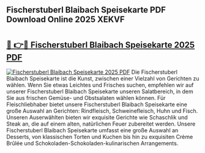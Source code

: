## Fischerstuberl Blaibach Speisekarte PDF Download Online 2025 XEKVF

# <h2><a href="http://gc6phvq.nevu.top/?p=Fischerstuberl+Blaibach+Speisekarte">🔗 👉🔴 Fischerstuberl Blaibach Speisekarte 2025 PDF</a></h2>

[![Fischerstuberl Blaibach Speisekarte 2025 PDF](https://i.imgur.com/dBaPXMq.png)](http://gc6phvq.nevu.top/?p=Fischerstuberl+Blaibach+Speisekarte)
Die Fischerstuberl Blaibach Speisekarte ist die Kunst, zwischen einer Vielzahl von Gerichten zu wählen. Wenn Sie etwas Leichtes und Frisches suchen, empfehlen wir auf unserer Fischerstuberl Blaibach Speisekarte unseren Salatbereich, in dem Sie aus frischen Gemüse- und Obstsalaten wählen können. Für Fleischliebhaber bietet unsere Fischerstuberl Blaibach Speisekarte eine große Auswahl an Gerichten: Rindfleisch, Schweinefleisch, Huhn und Fisch. Unseren Auserwählten bieten wir exquisite Gerichte wie Schaschlik und Steak an, die auf einem alten, natürlichen Feuer zubereitet werden. Unsere Fischerstuberl Blaibach Speisekarte umfasst eine große Auswahl an Desserts, von klassischen Torten und Kuchen bis hin zu exquisiten Crème Brûlée und Schokoladen-Schokoladen-kulinarischen Arrangements.
